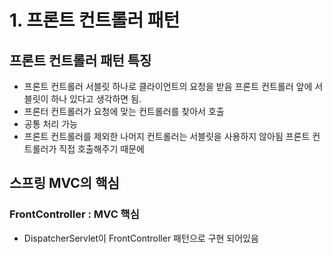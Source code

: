 # 1. 프론트 컨트롤러 패턴

## 프론트 컨트롤러 패턴 특징

- 프론트 컨트롤러 서블릿 하나로 클라이언트의 요청을 받음 프론트 컨트롤러 앞에 서블릿이 하나 있다고 생각하면 됨.
- 프론터 컨트롤러가 요청에 맞는 컨트롤러를 찾아서 호출
- 공통 처리 가능
- 프론트 컨트롤러를 제외한 나머지 컨트롤러는 서블릿을 사용하지 않아됨 프론트 컨트롤러가 직접 호출해주기 때문에

## 스프링 MVC의 핵심

### FrontController : MVC 핵심

- DispatcherServlet이 FrontController 패턴으로 구현 되어있음
